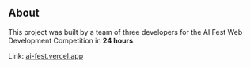 ## About
This project was built by a team of three developers for the AI Fest Web Development Competition in **24 hours**.

Link: [ai-fest.vercel.app](https://ai-fest.vercel.app)
